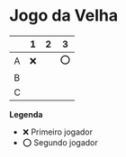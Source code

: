 # Jogo da Velha

|   | 1 | 2 | 3 |
|---|---|---|---|
| A | ❌  |   | ⭕  |
| B |   |   |   |
| C |   |   |   |

**Legenda**

- ❌ Primeiro jogador 
- ⭕ Segundo jogador